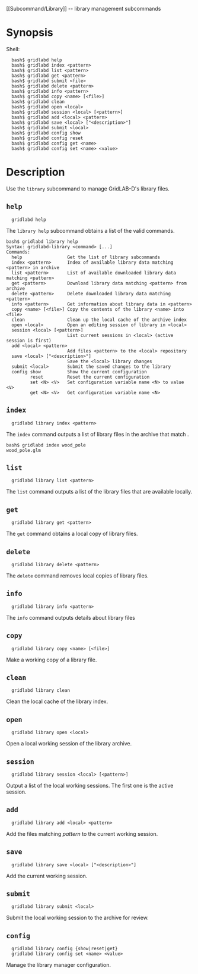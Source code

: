 [[Subcommand/Library]] -- library management subcommands

# Synopsis
Shell:
~~~
  bash$ gridlabd help
  bash$ gridlabd index <pattern>
  bash$ gridlabd list <pattern>
  bash$ gridlabd get <pattern>
  bash$ gridlabd submit <file>
  bash$ gridlabd delete <pattern>
  bash$ gridlabd info <pattern>
  bash$ gridlabd copy <name> [<file>]
  bash$ gridlabd clean
  bash$ gridlabd open <local>
  bash$ gridlabd session <local> [<pattern>]
  bash$ gridlabd add <local> <pattern>
  bash$ gridlabd save <local> ["<description>"]
  bash$ gridlabd submit <local>
  bash$ gridlabd config show
  bash$ gridlabd config reset
  bash$ gridlabd config get <name>
  bash$ gridlabd config set <name> <value>
~~~

# Description

Use the `library` subcommand to manage GridLAB-D's library files.

## `help`
~~~
  gridlabd help
~~~

The `library help` subcommand obtains a list of the valid commands.
~~~
bash$ gridlabd library help
Syntax: gridlabd-library <command> [...]
Commands:
  help                 Get the list of library subcommands
  index <pattern>      Index of available library data matching <pattern> in archive
  list <pattern>       List of available downloaded library data matching <pattern>
  get <pattern>        Download library data matching <pattern> from archive 
  delete <pattern>     Delete downloaded library data matching <pattern>
  info <pattern>       Get information about library data in <pattern>
  copy <name> [<file>] Copy the contents of the library <name> into <file>
  clean                Clean up the local cache of the archive index
  open <local>         Open an editing session of library in <local>
  session <local> [<pattern>]  
                       List current sessions in <local> (active session is first)
  add <local> <pattern>
                       Add files <pattern> to the <local> repository
  save <local> ["<description>"]
                       Save the <local> library changes
  submit <local>       Submit the saved changes to the library
  config show          Show the current configuration
         reset         Reset the current configuration
         set <N> <V>   Set configuration variable name <N> to value <V>
         get <N> <V>   Get configuration variable name <N>
~~~

## `index`
~~~
  gridlabd library index <pattern>
~~~

The `index` command outputs a list of library files in the archive that match <pattern>.  
~~~
bash$ gridlabd index wood_pole
wood_pole.glm
~~~

## `list`
~~~
  gridlabd library list <pattern>
~~~

The `list` command outputs a list of the library files that are available locally.

## `get`
~~~
  gridlabd library get <pattern>
~~~

The `get` command obtains a local copy of library files.

## `delete`
~~~
  gridlabd library delete <pattern>
~~~

The `delete` command removes local copies of library files.

## `info`
~~~
  gridlabd library info <pattern>
~~~

The `info` command outputs details about library files

## `copy`
~~~
  gridlabd library copy <name> [<file>]
~~~

Make a working copy of a library file.

## `clean`
~~~
  gridlabd library clean
~~~

Clean the local cache of the library index.

## `open`
~~~
  gridlabd library open <local>
~~~

Open a local working session of the library archive.

## `session`
~~~
  gridlabd library session <local> [<pattern>]
~~~

Output a list of the local working sessions. The first one is the active session.

## `add`
~~~
  gridlabd library add <local> <pattern>
~~~

Add the files matching _pattern_ to the current working session.

## `save`
~~~
  gridlabd library save <local> ["<description>"]
~~~

Add the current working session.

## `submit`
~~~
  gridlabd library submit <local>
~~~

Submit the local working session to the archive for review.

## `config`
~~~
  gridlabd library config {show|reset|get}
  gridlabd library config set <name> <value>
~~~

Manage the library manager configuration.
